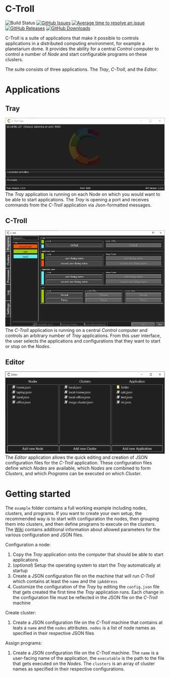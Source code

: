 # C-Troll

![Build Status](http://dev.openspaceproject.com/buildStatus/icon?job=C-Toolbox%2FC-Troll%2Fmaster&style=flat-square)
[![GitHub Issues](https://img.shields.io/github/issues/C-Toolbox/C-Troll.svg)](https://github.com/C-Toolbox/C-Troll/issues)
[![Average time to resolve an issue](http://isitmaintained.com/badge/resolution/c-toolbox/c-troll.svg)](http://isitmaintained.com/project/c-toolbox/c-troll "Average time to resolve an issue")
[![GitHub Releases](https://img.shields.io/github/release/C-Toolbox/C-Troll.svg)](https://github.com/C-Toolbox/C-Troll/releases)
[![GitHub Downloads](https://img.shields.io/github/downloads/C-Toolbox/C-Troll/total)](https://github.com/C-Toolbox/C-Troll/releases)

C-Troll is a suite of applications that make it possible to controls applications in a distributed computing environment, for example a planetarium dome.  It provides the ability for a central _Control_ computer to control a number of _Node_ and start configurable programs on these clusters.

The suite consists of three applications. The _Tray_, _C-Troll_, and the _Editor_.

# Applications
## Tray
![Tray](/images/tray.png?raw=true "The Tray application")
The _Tray_ application is running on each Node on which you would want to be able to start applications.  The _Tray_ is opening a port and receives commands from the _C-Troll_ application via Json-formatted messages.

## C-Troll
![C-Troll](/images/c-troll.png?raw=true "The main C-Troll application")
The _C-Troll_ application is running on a central _Control_ computer and controls an arbitrary number of _Tray_ applications.  From this user interface, the user selects the 
applications and configurations that they want to start or stop on the _Nodes_. 

## Editor
![Editor](/images/editor.png?raw=true "The Editor application")
The _Editor_ application allows the quick editing and creation of JSON configuration files for the _C-Troll_ application.  These configuration files define which _Nodes_ are available, which _Nodes_ are combined to form _Clusters_, and which _Programs_ can be executed on which _Cluster_.

# Getting started
The `example` folder contains a  full working example including nodes, clusters, and programs.  If you want to create your own setup, the recommended way is to start with configuration the nodes, then grouping them into clusters, and then define programs to execute on the clusters.  The [Wiki](https://github.com/c-toolbox-C-Troll/wiki) contains additional information about allowed parameters for the various configuration and JSON files.

Configuration a node:
 1. Copy the _Tray_ application onto the computer that should be able to start applications
 1. (*optional*) Setup the operating system to start the _Tray_ automatically at startup
 1. Create a JSON configuration file on the machine that will run _C-Troll_ which contains at least the `name` and the `ipAddress` 
 1. Customize the configuration of the _Tray_ by editing the `config.json` file that gets created the first time the _Tray_ application runs.  Each change in the configuration file must be reflected in the JSON file on the _C-Troll_ machine
 
Create cluster:
 1. Create a JSON configuration file on the _C-Troll_ machine that contains at leats a `name` and the `nodes` attributes. `nodes` is a list of node names as specified in their respective JSON files
 
Assign programs:
 1. Create a JSON configuration file on the _C-Troll_ machine.  The `name` is a user-facing name of the application, the `executable` is the path to the file that gets executed on the _Nodes_.  The `clusters` is an array of cluster names as specified in their respective configurations.
